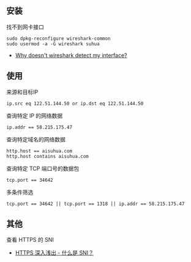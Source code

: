 ## 安装

找不到网卡接口

```
sudo dpkg-reconfigure wireshark-common
sudo usermod -a -G wireshark suhua
```

- [Why doesn't wireshark detect my interface?](https://stackoverflow.com/questions/8255644/why-doesnt-wireshark-detect-my-interface)

## 使用

来源和目标IP

```
ip.src eq 122.51.144.50 or ip.dst eq 122.51.144.50
```

查询特定 IP 的网络数据

```
ip.addr == 58.215.175.47
```

查询特定域名的网络数据

```
http.host == aisuhua.com
http.host contains aisuhua.com
```

查询特定 TCP 端口号的数据包

```
tcp.port == 34642
```

多条件筛选

```
tcp.port == 34642 || tcp.port == 1318 || ip.addr == 58.215.175.47
```

## 其他

查看 HTTPS 的 SNI

- [HTTPS 深入浅出 - 什么是 SNI？](https://blog.csdn.net/firefile/article/details/80532161)
